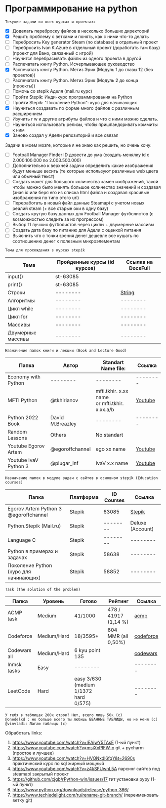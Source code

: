 # Программирование на python
```
Текущие задачи во всех курсах и проектах:
```
- [x] Доделать переброску файлов в несколько больших директорий
- [x] Решить проблему с ветками и понять, как с ними что-то делать
- [ ] Перебросить Key generator Steam (no database) в отдельный проект
- [ ] Перебросить Ivan K.Azure в отдельный проект (доработать там базу) (проект для Вано, связанный с игрой)
- [ ] Научится перебрасывать файлы из одного проекта в другой
- [ ] Распечатать книгу Python. Исчерпывающее руководство 
- [x] Распечатать книгу Python. Метиз Эрик (Модуль 1 до главы 12 (без проектов))
- [ ] Распечатать книгу Python. Метиз Эрик (Модуль 2 до конца (проекты))
- [ ] Помочь со stepik Аделя (mail.ru курс)
- [ ] Пройти Stepik: Инди-курс программирования на Python
- [ ] Пройти Stepik: "Поколение Python": курс для начинающих
- [x] Научиться создавать по форме много файлов с различным расширением
- [ ] Изучить r w и другие атрибуты файлов и что с ними можно сделать.
- [ ] Научиться использовать релизы, чтобы пришпандоривать коммиты к ним
- [x] Заново создал у Адели репозиторий и все связал

Задачи в моем мозге, которые я не знаю как решить, но очень хочу:

- [ ] Football Manager Finder ID довести до ума (создать менялку id c 2.000.100.000 по 2.003.500.000)
- [ ] Дополнительно к верхней задачи определить какие изображения будут меньше весить (те которые используют различные web цвета или обычный текст)
- [ ] Создать макет для большого количества замен изображений, такой чтобы можно было менять большое количество значений и создавая (зная id или беря его из списка html файла и создавая красивые изображения по типо этого url)  
- [ ] Переработать в новый файл данные Steamapi с учетом новых реалий steam (+ все старые оки в одну базу)
- [ ] Создать крутую базу данных для Football Manager футболистов (с возможностью следить за их прогрессом)
- [ ] Выбор 11 лучших футболистов через циклы + двумерные массивы
- [ ] Создать дата базу по питанию для Адели с оценкой питания 
- [ ] Выяснить что с точки зрения денег дешевле все кушать по соотношению денег к полезным микроэлементам 
```
Темы для прохождения в курсах stepik 
```
| Тема              | Пройденные курсы (id курсов) | Ссылка на DocsFull                                                           |
|-------------------|------------------------------|------------------------------------------------------------------------------|
| input()           | st-63085                     |                                                                              |
| print()           | st-63085                     |                                                                              |
| Строки            | --------                     | [String](https://github.com/Vinvladi/python3/tree/main/DocsFull/docs/string) |
| Алгоритмы         | --------                     | --------                                                                     |
| Цикл while        | --------                     | --------                                                                     | --                 |
| Цикл for          | --------                     | --------                                                                     | --                 |
| Массивы           | --------                     | --------                                                                     | --                 |
| Двумерные массивы | --------                     | --------                                                                     | --                 |
```
Назначение папок книги и лекции (Book and Lecture Good)
```
| Папка                   | Автор            | Standart Name file:                               | Ссылка                                                                                                                          |
|-------------------------|------------------|---------------------------------------------------|---------------------------------------------------------------------------------------------------------------------------------|
| Economy with Python     | --------         | --------                                          | --------                                                                                                                        |
| MFTI Python             | @tkhirianov      | mfti.tkhir. x.xx name<br/>or mfti.tkhir. x.xx.a/b | [Youtube](https://www.youtube.com/c/%D0%A2%D0%B8%D0%BC%D0%BE%D1%84%D0%B5%D0%B9%D0%A5%D0%B8%D1%80%D1%8C%D1%8F%D0%BD%D0%BE%D0%B2) |
| Python 2022 Book        | David M.Breazley | --------                                          | --------                                                                                                                        |
| Random Lessons          | Others           | No standart                                       |                                                                                                                                 |
| Youtube Egorov Artem    | @egoroffchannel  | ego xx name                                       | [Youtube](https://www.youtube.com/c/egoroffchannel)                                                                             |
| Youtube IvaV Python 3   | @plugar_inf  | IvaV x.x name                                     | [Youtube](https://www.youtube.com/c/egoroffchannel)                                                                             |

 
```
Назначение папок в модуле задач с сайтов в основном stepik (Education courses)
```

| Папка                                 | Платформа | ID Courses | Ссылка                                             |
|---------------------------------------|----------|------------|----------------------------------------------------|
| Egorov Artem Python 3 @egoroffchannel | Stepik | 63085   | [Stepik](https://stepik.org/course/63085/syllabus) |
| Python.Stepik (Mail.ru)               | Stepik   | --------   | Deluxe (Account)                                   |
| Language C                            | Stepik   | --------   | --------                                           |
| Python в примерах и задачах           | Stepik   | 58638      | --------                                           |
| Поколение Python (курс для начинающих) | Stepik   | 58852      | --------                                           |

```
Task (The solution of the problem)
```
| Папка        | Уровень      | Готово                                | Рейтинг              | Ссылка                                         |
|--------------|--------------|---------------------------------------|----------------------|------------------------------------------------|
| ACMP task    | Medium       | 41/1000                               | 478 / 41917 (1,14 %) | [acmp](https://acmp.ru/)                       |
| Codeforce    | Medium/Hard  | 18/3595+                              | 604 MMR (all 0,50%)  | [codeforce](https://codeforces.com/)           |
| Codewars all | Medium/Hard  | 6 kyu point 135                       |                      | [codewars](https://www.codewars.com/dashboard) |
| Inmsk tasks  | Easy         | --------                              |                      | --------                                       |
| LeetCode     | Hard         | easy 3/630 (medium 1/1372 hard 0/575) |                      | --------                                       |

```
У тебя в таблицах 200к строк? Нет, всего лишь 50к (с)
@onedelxd : но больше всего ты любишь ЕБАННЫЕ ТАБЛИЦЫ, но не меня (c)
@vinvladi: Лагаю таблицы (c)
```

Обработать links:
1) https://www.youtube.com/watch?v=lEAjwY5TAsE (1-ый пункт)
2) https://www.youtube.com/watch?v=msiXxPIFW-o git + pycharm (простое и лучшее)
3) https://www.youtube.com/watch?v=HVQNxdI6fqY&t=2690s практический курс по sql жирный мощный
4) https://www.youtube.com/watch?v=z4kSFUwnL5A парсинг сайтов под steamapi закрытый проект
5) https://github.com/cjgb/rPython-win/issues/17 гит установки pypy (1-ый пункт)
6) https://www.python.org/downloads/release/python-366/ 
7) https://www.techiedelight.com/ru/rename-git-branch/ (переименовать ветку git)